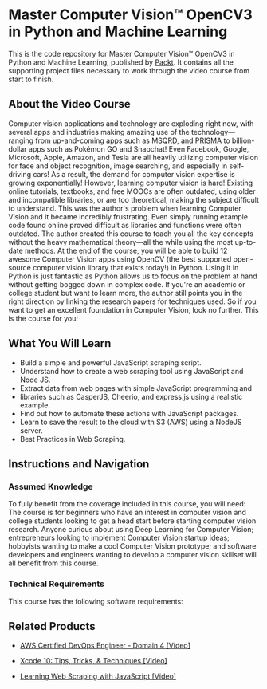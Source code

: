 # Master Computer Vision™ OpenCV3 in Python and Machine Learning
This is the code repository for Master Computer Vision™ OpenCV3 in Python and Machine Learning, published by [Packt](https://www.packtpub.com/?utm_source=github). It contains all the supporting project files necessary to work through the video course from start to finish.
## About the Video Course
Computer vision applications and technology are exploding right now, with several apps and industries making amazing use of the technology—ranging from up-and-coming apps such as MSQRD, and PRISMA to billion-dollar apps such as Pokémon GO and Snapchat! Even Facebook, Google, Microsoft, Apple, Amazon, and Tesla are all heavily utilizing computer vision for face and object recognition, image searching, and especially in self-driving cars! As a result, the demand for computer vision expertise is growing exponentially! However, learning computer vision is hard! Existing online tutorials, textbooks, and free MOOCs are often outdated, using older and incompatible libraries, or are too theoretical, making the subject difficult to understand.
This was the author's problem when learning Computer Vision and it became incredibly frustrating. Even simply running example code found online proved difficult as libraries and functions were often outdated. The author created this course to teach you all the key concepts without the heavy mathematical theory—all the while using the most up-to-date methods. At the end of the course, you will be able to build 12 awesome Computer Vision apps using OpenCV (the best supported open-source computer vision library that exists today!) in Python. Using it in Python is just fantastic as Python allows us to focus on the problem at hand without getting bogged down in complex code. If you're an academic or college student but want to learn more, the author still points you in the right direction by linking the research papers for techniques used. So if you want to get an excellent foundation in Computer Vision, look no further. This is the course for you!

<H2>What You Will Learn</H2>
<DIV class=book-info-will-learn-text>
<UL>
<LI>Build a simple and powerful JavaScript scraping script. 
<LI>Understand how to create a web scraping tool using JavaScript and Node JS. 
<LI>Extract data from web pages with simple JavaScript programming and 
<LI>libraries such as CasperJS, Cheerio, and express.js using a realistic example.&nbsp; 
<LI>Find out how to automate these actions with JavaScript packages. 
<LI>Learn to save the result to the cloud with S3 (AWS) using a NodeJS server. 
<LI>Best Practices in Web Scraping. </LI></UL></DIV>

## Instructions and Navigation
### Assumed Knowledge
To fully benefit from the coverage included in this course, you will need:<br/>
The course is for beginners who have an interest in computer vision and college students looking to get a head start before starting computer vision research. Anyone curious about using Deep Learning for Computer Vision; entrepreneurs looking to implement Computer Vision startup ideas; hobbyists wanting to make a cool Computer Vision prototype; and software developers and engineers wanting to develop a computer vision skillset will all benefit from this course.
### Technical Requirements
This course has the following software requirements:<br/>
 

## Related Products
* [AWS Certified DevOps Engineer - Domain 4 [Video]](https://www.packtpub.com/application-development/xcode-10-tips-tricks-techniques-video?utm_source=github&utm_medium=repository&utm_campaign=9781789614176)

* [Xcode 10: Tips, Tricks, & Techniques [Video]](https://www.packtpub.com/application-development/xcode-10-tips-tricks-techniques-video?utm_source=github&utm_medium=repository&utm_campaign=9781789614176)

* [Learning Web Scraping with JavaScript [Video]](https://www.packtpub.com/web-development/learning-web-scraping-javascript-video?utm_source=github&utm_medium=repository&utm_campaign=9781789611311)

